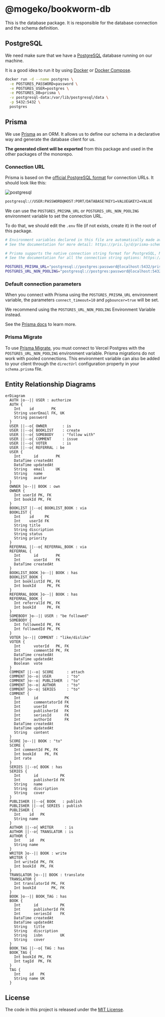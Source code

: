 # @mogeko/bookworm-db

This is the database package. It is responsible for the database connection and the schema definition.

## PostgreSQL

We need make sure that we have a [PostgreSQL](https://www.postgresql.org) database running on our machine.

It is a good idea to run it by using [Docker](https://www.docker.com) or [Docker Compose](https://docs.docker.com/compose).

```bash
docker run -d --name postgres \
  -e POSTGRES_PASSWORD=password \
  -e POSTGRES_USER=postgres \
  -e POSTGRES_DB=prisma \
  -v postgresql-data:/var/lib/postgresql/data \
  -p 5432:5432 \
  postgres
```

## Prisma

We use [Prisma](https://www.prisma.io) as an ORM. It allows us to define our schema in a declarative way and generate the database client for us.

**The generated client will be exported** from this package and used in the other packages of the monorepo.

### Connection URL

Prisma is based on the [official PostgreSQL format](https://www.postgresql.org/docs/current/libpq-connect.html#LIBPQ-CONNSTRING) for connection URLs. It should look like this:

![postgresql](https://www.prisma.io/docs/static/13ad9000b9d57ac66c16fabcad9e08b7/42cbc/postgresql-connection-string.png)

```txt
postgresql://USER:PASSWORD@HOST:PORT/DATABASE?KEY1=VALUE&KEY2=VALUE
```

We can use the `POSTGRES_PRISMA_URL` or `POSTGRES_URL_NON_POOLING` environment variable to set the connection URL.

To do that, we should edit the `.env` file (if not exists, create it) in the root of this package.

```bash
# Environment variables declared in this file are automatically made available to Prisma.
# See the documentation for more detail: https://pris.ly/d/prisma-schema#accessing-environment-variables-from-the-schema

# Prisma supports the native connection string format for PostgreSQL, MySQL, SQLite, SQL Server, MongoDB and CockroachDB.
# See the documentation for all the connection string options: https://pris.ly/d/connection-strings

POSTGRES_PRISMA_URL="postgresql://postgres:password@localhost:5432/prisma?schema=public&connect_timeout=10&pgbouncer=true"
POSTGRES_URL_NON_POOLING="postgresql://postgres:password@localhost:5432/prisma?schema=public"
```

### Default connection parameters

When you connect with Prisma using the `POSTGRES_PRISMA_URL` environment variable, the parameters `connect_timeout=10` and `pgbouncer=true` will be set.

We recommend using the `POSTGRES_URL_NON_POOLING` Environment Variable instead.

See the [Prisma docs](https://www.prisma.io/docs/concepts/database-connectors/postgresql) to learn more.

### Prisma Migrate

To use [Prisma Migrate](https://www.prisma.io/docs/concepts/components/prisma-migrate), you must connect to Vercel Postgres with the `POSTGRES_URL_NON_POOLING` environment variable. Prisma migrations do not work with pooled connections. This environment variable can also be added to your client through the `directUrl` configuration property in your `schema.prisma` file.

## Entity Relationship Diagrams

```mermaid
erDiagram
  AUTH |o--|| USER : authorize
  AUTH {
    Int    id        PK
    String userEmail FK, UK
    String password
  }
  USER ||--o{ OWNER       : is
  USER ||--o{ BOOKLIST    : create
  USER ||--o{ SOMEBODY    : "follow with"
  USER ||--o{ COMMENT     : issue
  USER ||--o{ VOTER       : is
  USER ||--o{ REFERRAL : be
  USER {
    Int      id        PK
    DataTime createdAt
    DataTime updatedAt
    String   email     UK
    String   name
    String   avatar
  }
  OWNER }o--|| BOOK : own
  OWNER {
    Int userId PK, FK
    Int bookId PK, FK
  }
  BOOKLIST ||--o{ BOOKLIST_BOOK : via
  BOOKLIST {
    Int    id     PK
    Int    userId FK
    String title
    String discription
    String status
    String priority
  }
  REFERRAL ||--o{ REFERRAL_BOOK : via
  REFERRAL {
    Int      id        PK
    Int      userId    FK
    DataTime createdAt
  }
  BOOKLIST_BOOK }o--|| BOOK : has
  BOOKLIST_BOOK {
    Int booklistId PK, FK
    Int bookId     PK, FK
  }
  REFERRAL_BOOK }o--|| BOOK : has
  REFERRAL_BOOK {
    Int referralId PK, FK
    Int bookId     PK, FK
  }
  SOMEBODY }o--|| USER : "be followed"
  SOMEBODY {
    Int followeeId PK, FK
    Int followedId PK, FK
  }
  VOTER }o--|| COMMENT : "like/dislike"
  VOTER {
    Int      voterId   PK, FK
    Int      commentId PK, FK
    DataTime createdAt
    DataTime updatedAt
    Boolean  vote
  }
  COMMENT ||--o| SCORE      : attach
  COMMENT }o--o| USER       : "to"
  COMMENT }o--o| PUBLISHER  : "to"
  COMMENT }o--o| AUTHOR     : "to"
  COMMENT }o--o| SERIES     : "to"
  COMMENT {
    Int      id            PK
    Int      commentatorId FK
    Int      userId        FK
    Int      publisherId   FK
    Int      seriesId      FK
    Int      authorId      FK
    DataTime createdAt
    DataTime updatedAt
    String   content
  }
  SCORE }o--|| BOOK : "to"
  SCORE {
    Int commentId PK, FK
    Int bookId    PK, FK
    Int rate
  }
  SERIES ||--o{ BOOK : has
  SERIES {
    Int      id          PK
    Int      publisherId FK
    String   name
    String   discription
    String   cover
  }
  PUBLISHER ||--o{ BOOK   : publish
  PUBLISHER ||--o{ SERIES : publish
  PUBLISHER {
    Int    id   PK
    String name
  }
  AUTHOR ||--o{ WRITER     : is
  AUTHOR ||--o{ TRANSLATOR : is
  AUTHOR {
    Int    id   PK
    String name
  }
  WRITER }o--|| BOOK : write
  WRITER {
    Int writeId PK, FK
    Int bookId  PK, FK
  }
  TRANSLATOR }o--|| BOOK : translate
  TRANSLATOR {
    Int translatorId PK, FK
    Int bookId       PK, FK
  }
  BOOK }o--|| BOOK_TAG : has
  BOOK {
    Int      id          PK
    Int      publisherId FK
    Int      seriesId    FK
    DataTime createdAt
    DataTime updatedAt
    String   title
    String   discription
    String   isbn        UK
    String   cover
  }
  BOOK_TAG ||--o{ TAG : has
  BOOK_TAG {
    Int bookId PK, FK
    Int tagId  PK, FK
  }
  TAG {
    Int    id   PK
    String name UK
  }
```

## License

The code in this project is released under the [MIT License](./LICENSE).
